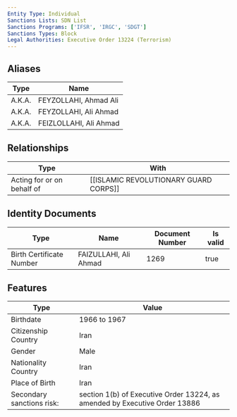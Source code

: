 ```yaml
---
Entity Type: Individual
Sanctions Lists: SDN List
Sanctions Programs: ['IFSR', 'IRGC', 'SDGT']
Sanctions Types: Block
Legal Authorities: Executive Order 13224 (Terrorism)
---
```


## Aliases
| Type  | Name      | 
|-------|-----------|
| A.K.A. | FEYZOLLAHI, Ahmad Ali |
| A.K.A. | FEYZOLLAHI, Ali Ahmad |
| A.K.A. | FEIZLOLLAHI, Ali Ahmad |

## Relationships
| Type  | With      | 
|-------|-----------|
| Acting for or on behalf of | [[ISLAMIC REVOLUTIONARY GUARD CORPS]] |

## Identity Documents
| Type  | Name      | Document Number | Is valid |
|-------|-----------|-----------------|----------|
| Birth Certificate Number | FAIZULLAHI, Ali Ahmad | 1269 | true |

## Features
| Type  | Value      |
|-------|------------|
| Birthdate | 1966 to 1967 |
| Citizenship Country | Iran |
| Gender | Male |
| Nationality Country | Iran |
| Place of Birth | Iran |
| Secondary sanctions risk: | section 1(b) of Executive Order 13224, as amended by Executive Order 13886 |
